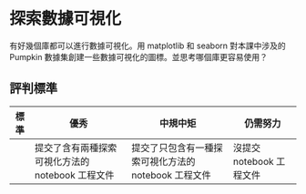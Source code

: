 # 探索數據可視化

有好幾個庫都可以進行數據可視化。用 matplotlib 和 seaborn 對本課中涉及的 Pumpkin 數據集創建一些數據可視化的圖標。並思考哪個庫更容易使用？

## 評判標準

| 標準 | 優秀 | 中規中矩 | 仍需努力 |
| -------- | --------- | -------- | ----------------- |
|          | 提交了含有兩種探索可視化方法的 notebook 工程文件         |   提交了只包含有一種探索可視化方法的 notebook 工程文件       |  沒提交  notebook 工程文件                 |
